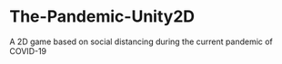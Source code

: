 # The-Pandemic-Unity2D
A 2D game based on social distancing during the current pandemic of COVID-19
